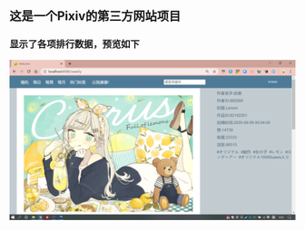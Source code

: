 ## 这是一个Pixiv的第三方网站项目

### 显示了各项排行数据，预览如下
![alt 预览照片](./src/main/resources/static/images/screenCapture.png)
